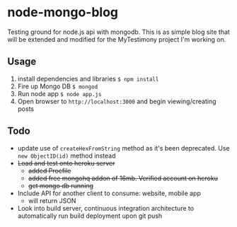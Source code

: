 # node-mongo-blog

Testing ground for node.js api with mongodb. This is as simple blog site that will be extended and modified for the MyTestimony project I'm working on.


## Usage

1. install dependencies and libraries `$ npm install`
2. Fire up Mongo DB `$ mongod`
3. Run node app `$ node app.js`
4. Open browser to `http://localhost:3000` and begin viewing/creating posts


## Todo

* update use of `createHexFromString` method as it's been deprecated. Use `new ObjectID(id)` method instead
* ~~Load and test onto heroku server~~
     * ~~added Procfile~~
     * ~~added free mongohq addon of 16mb. Verified account on heroku~~
     * ~~get mongo db running~~
* Include API for another client to consume: website, mobile app
     * will return JSON
* Look into build server, continuous integration architecture to automatically run build deployment upon git push
